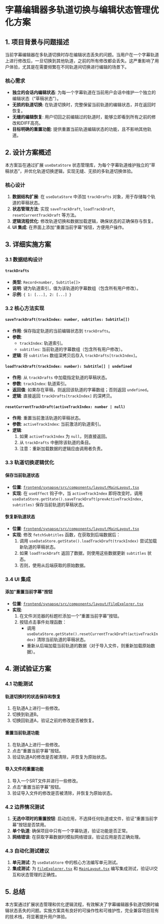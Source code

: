 # 字幕编辑器多轨道切换与编辑状态管理优化方案

## 1. 项目背景与问题描述

当前字幕编辑器在多轨道切换时存在编辑状态丢失的问题。当用户在一个字幕轨道上进行修改后，一旦切换到其他轨道，之前的所有修改都会丢失。这严重影响了用户体验，尤其是在需要频繁在不同轨道间切换进行编辑的场景下。

### 核心需求
- **独立的会话内编辑状态**: 为每一个字幕轨道在当前用户会话中维护一个独立的编辑状态（“草稿状态”）。
- **无损的轨道切换**: 在轨道切换时，完整保留当前轨道的编辑状态，并在返回时恢复。
- **无缝的编辑恢复**: 用户切回之前编辑过的轨道时，能够立即看到所有之前的修改和DIFF高亮。
- **目标明确的重置功能**: 提供重置当前轨道编辑状态的功能，且不影响其他轨道。

## 2. 设计方案概述

本方案旨在通过扩展 `useDataStore` 状态管理库，为每个字幕轨道维护独立的“草稿状态”，并优化轨道切换逻辑，实现无缝、无损的多轨道切换体验。

### 核心设计
1. **数据结构扩展**: 在 `useDataStore` 中添加 `trackDrafts` 对象，用于存储每个轨道的草稿状态。
2. **状态管理方法**: 实现 `saveTrackDraft`, `loadTrackDraft`, `resetCurrentTrackDraft` 等方法。
3. **逻辑流程优化**: 修改轨道切换和数据加载逻辑，确保状态的正确保存与恢复。
4. **UI 集成**: 在界面上添加“重置当前字幕”按钮，方便用户操作。

## 3. 详细实施方案

### 3.1 数据结构设计

#### `trackDrafts`
- **类型**: `Record<number, Subtitle[]>`
- **说明**: 键为轨道索引，值为该轨道的字幕数组（包含所有用户修改）。
- **示例**: `{ 1: [...], 2: [...] }`

### 3.2 核心方法实现

#### `saveTrackDraft(trackIndex: number, subtitles: Subtitle[])`
- **作用**: 保存指定轨道的当前编辑状态到 `trackDrafts`。
- **参数**: 
  - `trackIndex`: 轨道索引。
  - `subtitles`: 当前轨道的字幕数组（包含所有用户修改）。
- **逻辑**: 将 `subtitles` 数组深拷贝后存入 `trackDrafts[trackIndex]`。

#### `loadTrackDraft(trackIndex: number): Subtitle[] | undefined`
- **作用**: 从 `trackDrafts` 中加载指定轨道的草稿状态。
- **参数**: `trackIndex`: 轨道索引。
- **返回值**: 如果存在草稿，则返回该轨道的字幕数组；否则返回 `undefined`。
- **逻辑**: 直接返回 `trackDrafts[trackIndex]` 的深拷贝。

#### `resetCurrentTrackDraft(activeTrackIndex: number | null)`
- **作用**: 重置当前激活轨道的草稿状态。
- **参数**: `activeTrackIndex`: 当前激活的轨道索引。
- **逻辑**:
  1. 如果 `activeTrackIndex` 为 `null`，则直接返回。
  2. 从 `trackDrafts` 中删除该轨道的条目。
  3. 注意：重新加载数据的逻辑应由调用者负责。

### 3.3 轨道切换逻辑优化

#### 保存当前轨道状态
- **位置**: [`frontend/synapse/src/components/layout/MainLayout.tsx`](file:///C:/Users/xdd/Desktop/Synapse/frontend/synapse/src/components/layout/MainLayout.tsx)
- **实现**: 在 `useEffect` 钩子中，当 `activeTrackIndex` 即将改变时，调用 `useDataStore.getState().saveTrackDraft(prevActiveTrackIndex, subtitles)` 保存当前轨道的草稿状态。

#### 恢复新轨道状态
- **位置**: [`frontend/synapse/src/components/layout/MainLayout.tsx`](file:///C:/Users/xdd/Desktop/Synapse/frontend/synapse/src/components/layout/MainLayout.tsx)
- **实现**: 修改 `fetchSubtitles` 函数，在获取到后端数据后：
  1. 调用 `useDataStore.getState().loadTrackDraft(trackIndex)` 尝试加载新轨道的草稿状态。
  2. 如果 `loadTrackDraft` 返回了数据，则使用这些数据更新 `subtitles` 状态。
  3. 否则，使用从后端获取的原始数据。

### 3.4 UI 集成

#### 添加"重置当前字幕"按钮
- **位置**: [`frontend/synapse/src/components/layout/FileExplorer.tsx`](file:///C:/Users/xdd/Desktop/Synapse/frontend/synapse/src/components/layout/FileExplorer.tsx)
- **实现**:
  1. 在文件浏览器的标题栏添加一个“重置当前字幕”按钮。
  2. 按钮点击事件处理函数：
     - 调用 `useDataStore.getState().resetCurrentTrackDraft(activeTrackIndex)` 清除当前轨道的草稿状态。
     - 重新从后端加载当前轨道的数据（对于导入文件，则重新加载原始数据）。

## 4. 测试验证方案

### 4.1 功能测试

#### 轨道切换时的状态保存和恢复
1. 在轨道A上进行一些修改。
2. 切换到轨道B。
3. 切换回轨道A，验证之前的修改是否被恢复。

#### 重置当前轨道功能
1. 在轨道A上进行一些修改。
2. 点击“重置当前字幕”按钮。
3. 验证轨道A的修改是否被清除，并恢复为原始状态。

#### 导入文件的重置功能
1. 导入一个SRT文件并进行一些修改。
2. 点击“重置当前字幕”按钮。
3. 验证导入文件的修改是否被清除，并恢复为原始状态。

### 4.2 边界情况测试

1. **无选中项时的重置按钮**: 启动应用，不选择任何轨道或文件，验证“重置当前字幕”按钮是否禁用。
2. **单个轨道**: 确保项目中只有一个字幕轨道，验证功能是否正常。
3. **网络错误**: 在获取字幕数据时模拟网络错误，验证应用是否正确处理。

### 4.3 自动化测试建议

1. **单元测试**: 为 `useDataStore` 中的核心方法编写单元测试。
2. **集成测试**: 为 [`FileExplorer.tsx`](file:///C:/Users/xdd/Desktop/Synapse/frontend/synapse/src/components/layout/FileExplorer.tsx) 和 [`MainLayout.tsx`](file:///C:/Users/xdd/Desktop/Synapse/frontend/synapse/src/components/layout/MainLayout.tsx) 编写集成测试，验证UI交互和状态管理的正确性。

## 5. 总结

本方案通过扩展状态管理和优化逻辑流程，有效解决了字幕编辑器多轨道切换时编辑状态丢失的问题。实施方案具有良好的可操作性和可维护性，完全兼容项目现有的技术栈，将显著提升用户体验。